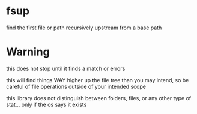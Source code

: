 # fsup

find the first file or path recursively upstream from a base path

# Warning

this does not stop until it finds a match or errors

this will find things WAY higher up the file tree than you may intend, so be careful of file operations outside of your intended scope

this library does not distinguish between folders, files, or any other type of stat... only if the os says it exists
